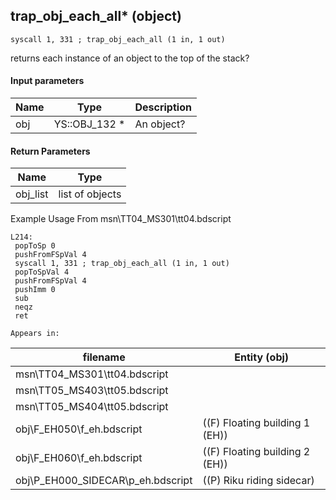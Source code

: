 ## trap_obj_each_all* (object)

`syscall 1, 331 ; trap_obj_each_all (1 in, 1 out)`

returns each instance of an object to the top of the stack?

#### Input parameters
| Name | Type | Description
|------|------|------------
| obj   | YS::OBJ_132 *   | An object?


#### Return Parameters
| Name | Type
|------|-----
| obj_list   | list of objects   
Example Usage From msn\TT04_MS301\tt04.bdscript
```plaintext
L214:
 popToSp 0
 pushFromFSpVal 4
 syscall 1, 331 ; trap_obj_each_all (1 in, 1 out)
 popToSpVal 4
 pushFromFSpVal 4
 pushImm 0
 sub 
 neqz 
 ret
```





	Appears in:
| filename | Entity (obj)
|----------|-------------
| msn\TT04_MS301\tt04.bdscript       |           
| msn\TT05_MS403\tt05.bdscript       |           
| msn\TT05_MS404\tt05.bdscript       |           
| obj\F_EH050\f_eh.bdscript       | ((F) Floating building 1 (EH))          
| obj\F_EH060\f_eh.bdscript       | ((F) Floating building 2 (EH))          
| obj\P_EH000_SIDECAR\p_eh.bdscript       | ((P) Riku riding sidecar)          



